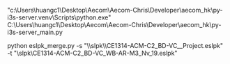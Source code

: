 "c:\Users\huangc1\Desktop\Aecom\Aecom-Chris\Developer\aecom_hk\py-i3s-server\.venv\Scripts\python.exe" C:\Users\huangc1\Desktop\Aecom\Aecom-Chris\Developer\aecom_hk\py-i3s-server_main.py

python eslpk_merge.py -s "\\\slpk\\\CE1314-ACM-C2_BD-VC\_\_Project.eslpk" -t "\slpk\CE1314-ACM-C2_BD-VC_WB-AR-M3_Nv_19.eslpk"
